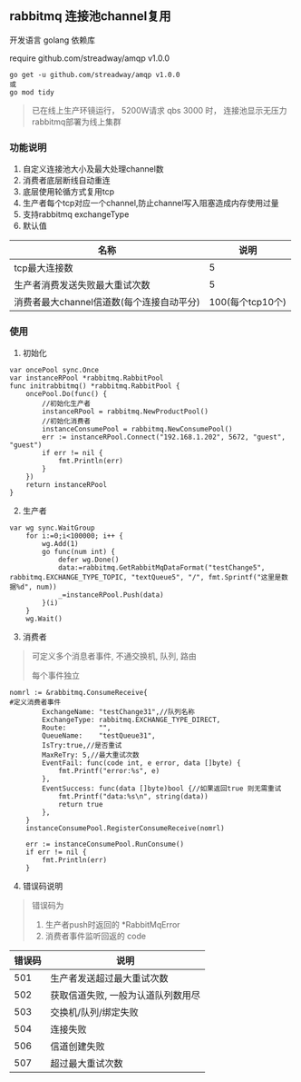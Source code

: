 ## rabbitmq 连接池channel复用

开发语言 golang
依赖库

require github.com/streadway/amqp v1.0.0
```
go get -u github.com/streadway/amqp v1.0.0
或
go mod tidy
```

> 已在线上生产环镜运行， 5200W请求 qbs 3000 时， 连接池显示无压力<br>
> rabbitmq部署为线上集群

### 功能说明
1. 自定义连接池大小及最大处理channel数
2. 消费者底层断线自动重连
3. 底层使用轮循方式复用tcp
4. 生产者每个tcp对应一个channel,防止channel写入阻塞造成内存使用过量
5. 支持rabbitmq exchangeType
6. 默认值

| 名称 | 说明 |
| - | - |
| tcp最大连接数 | 5 |
| 生产者消费发送失败最大重试次数 | 5 |
| 消费者最大channel信道数(每个连接自动平分) | 100(每个tcp10个) |



### 使用
1. 初始化
```
var oncePool sync.Once
var instanceRPool *rabbitmq.RabbitPool
func initrabbitmq() *rabbitmq.RabbitPool {
	oncePool.Do(func() {
        //初始化生产者
		instanceRPool = rabbitmq.NewProductPool()
        //初始化消费者
	    instanceConsumePool = rabbitmq.NewConsumePool()
		err := instanceRPool.Connect("192.168.1.202", 5672, "guest", "guest")
		if err != nil {
			fmt.Println(err)
		}
	})
	return instanceRPool
}
```


2.  生产者
```
var wg sync.WaitGroup
	for i:=0;i<100000; i++ {
		wg.Add(1)
		go func(num int) {
			defer wg.Done()
			data:=rabbitmq.GetRabbitMqDataFormat("testChange5", rabbitmq.EXCHANGE_TYPE_TOPIC, "textQueue5", "/", fmt.Sprintf("这里是数据%d", num))
			_=instanceRPool.Push(data)
		}(i)
	}
	wg.Wait()
```

3. 消费者
> 可定义多个消息者事件, 不通交换机, 队列, 路由
>
> 每个事件独立
>

```
nomrl := &rabbitmq.ConsumeReceive{
#定义消费者事件
		ExchangeName: "testChange31",//队列名称
        ExchangeType: rabbitmq.EXCHANGE_TYPE_DIRECT,
        Route:        "",
        QueueName:    "testQueue31",
        IsTry:true,//是否重试
        MaxReTry: 5,//最大重试次数
        EventFail: func(code int, e error, data []byte) {
        	fmt.Printf("error:%s", e)
        },
        EventSuccess: func(data []byte)bool {//如果返回true 则无需重试
        	fmt.Printf("data:%s\n", string(data))
        	return true
        },
	}
	instanceConsumePool.RegisterConsumeReceive(nomrl)

	err := instanceConsumePool.RunConsume()
	if err != nil {
		fmt.Println(err)
	}
```

4. 错误码说明
> 错误码为
>
> 1. 生产者push时返回的  *RabbitMqError
> 2. 消费者事件监听回返的 code
>
|错误码|说明|
|-|-|
|501|生产者发送超过最大重试次数|
|502|获取信道失败, 一般为认道队列数用尽|
|503|交换机/队列/绑定失败|
|504|连接失败|
|506|信道创建失败|
|507|超过最大重试次数|
